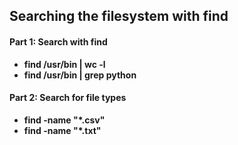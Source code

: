 ## Searching the filesystem with find
#### Part 1: Search with find
<ul>
  <li><b>find /usr/bin | wc -l</b></li>
  <li><b>find /usr/bin | grep python</b></li>
</ul>

#### Part 2: Search for file types
<ul>
  <li><b>find -name "*.csv"</b></li>
  <li><b>find -name "*.txt"</b></li>
</ul>
